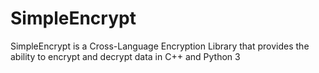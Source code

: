 # SimpleEncrypt
SimpleEncrypt is a Cross-Language Encryption Library that provides the ability to encrypt and decrypt data in C++ and Python 3
